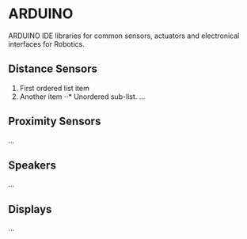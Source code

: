 # ARDUINO
ARDUINO IDE libraries for common sensors, actuators and electronical interfaces for Robotics.

## Distance Sensors
1. First ordered list item
2. Another item
⋅⋅* Unordered sub-list. 
...
## Proximity Sensors
...
## Speakers
...
## Displays
...
